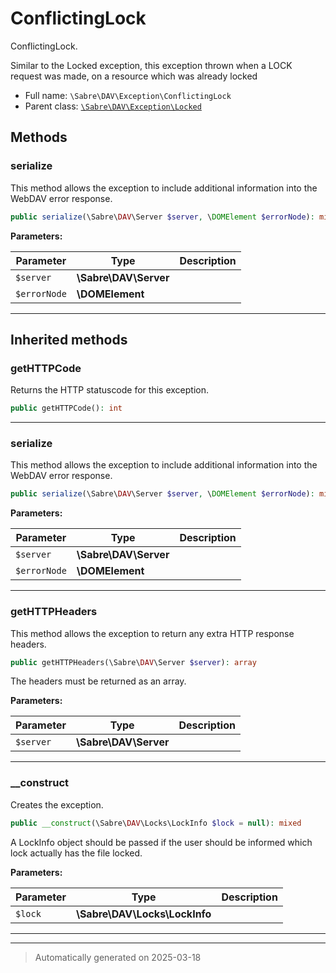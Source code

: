 
# ConflictingLock

ConflictingLock.

Similar to  the Locked exception, this exception thrown when a LOCK request
was made, on a resource which was already locked

* Full name: `\Sabre\DAV\Exception\ConflictingLock`
* Parent class: [`\Sabre\DAV\Exception\Locked`](./Locked.md)




## Methods


### serialize

This method allows the exception to include additional information into the WebDAV error response.

```php
public serialize(\Sabre\DAV\Server $server, \DOMElement $errorNode): mixed
```








**Parameters:**

| Parameter | Type | Description |
|-----------|------|-------------|
| `$server` | **\Sabre\DAV\Server** |  |
| `$errorNode` | **\DOMElement** |  |





***


## Inherited methods


### getHTTPCode

Returns the HTTP statuscode for this exception.

```php
public getHTTPCode(): int
```












***

### serialize

This method allows the exception to include additional information into the WebDAV error response.

```php
public serialize(\Sabre\DAV\Server $server, \DOMElement $errorNode): mixed
```








**Parameters:**

| Parameter | Type | Description |
|-----------|------|-------------|
| `$server` | **\Sabre\DAV\Server** |  |
| `$errorNode` | **\DOMElement** |  |





***

### getHTTPHeaders

This method allows the exception to return any extra HTTP response headers.

```php
public getHTTPHeaders(\Sabre\DAV\Server $server): array
```

The headers must be returned as an array.






**Parameters:**

| Parameter | Type | Description |
|-----------|------|-------------|
| `$server` | **\Sabre\DAV\Server** |  |





***

### __construct

Creates the exception.

```php
public __construct(\Sabre\DAV\Locks\LockInfo $lock = null): mixed
```

A LockInfo object should be passed if the user should be informed
which lock actually has the file locked.






**Parameters:**

| Parameter | Type | Description |
|-----------|------|-------------|
| `$lock` | **\Sabre\DAV\Locks\LockInfo** |  |





***


***
> Automatically generated on 2025-03-18
